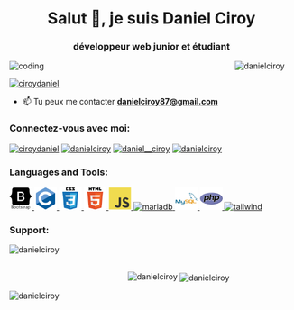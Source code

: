 <h1 align="center">Salut 👋, je suis Daniel Ciroy</h1>
<h3 align="center">développeur web junior et étudiant</h3>
<img align="left"  src="https://media.tenor.com/Aw2-4sShkCUAAAAd/coding.gif" alt="coding" width="400">
<p align="left"> <img src="https://komarev.com/ghpvc/?username=danielciroy&label=Profile%20views&color=0e75b6&style=flat" alt="danielciroy" /> </p>

<p align="top"> <a href="https://twitter.com/ciroydaniel" target="blank"><img src="https://img.shields.io/twitter/follow/ciroydaniel?logo=twitter&style=for-the-badge" alt="ciroydaniel" /></a> </p>

- 📫 Tu peux me contacter **danielciroy87@gmail.com**

<h3 align="left">Connectez-vous avec moi:</h3>
<p align="left">
<a href="https://twitter.com/ciroydaniel" target="blank"><img align="center" src="https://raw.githubusercontent.com/rahuldkjain/github-profile-readme-generator/master/src/images/icons/Social/twitter.svg" alt="ciroydaniel" height="30" width="40" /></a>
<a href="https://linkedin.com/in/danielciroy" target="blank"><img align="center" src="https://raw.githubusercontent.com/rahuldkjain/github-profile-readme-generator/master/src/images/icons/Social/linked-in-alt.svg" alt="danielciroy" height="30" width="40" /></a>
<a href="https://instagram.com/daniel__ciroy" target="blank"><img align="center" src="https://raw.githubusercontent.com/rahuldkjain/github-profile-readme-generator/master/src/images/icons/Social/instagram.svg" alt="daniel__ciroy" height="30" width="40" /></a>
<a href="https://discord.gg/danielciroy" target="blank"><img align="center" src="https://raw.githubusercontent.com/rahuldkjain/github-profile-readme-generator/master/src/images/icons/Social/discord.svg" alt="danielciroy" height="30" width="40" /></a>
</p>

<h3 align="left">Languages and Tools:</h3>
<p align="left"> <a href="https://getbootstrap.com" target="_blank" rel="noreferrer"> <img src="https://raw.githubusercontent.com/devicons/devicon/master/icons/bootstrap/bootstrap-plain-wordmark.svg" alt="bootstrap" width="40" height="40"/> </a> <a href="https://www.cprogramming.com/" target="_blank" rel="noreferrer"> <img src="https://raw.githubusercontent.com/devicons/devicon/master/icons/c/c-original.svg" alt="c" width="40" height="40"/> </a> <a href="https://www.w3schools.com/css/" target="_blank" rel="noreferrer"> <img src="https://raw.githubusercontent.com/devicons/devicon/master/icons/css3/css3-original-wordmark.svg" alt="css3" width="40" height="40"/> </a> <a href="https://www.w3.org/html/" target="_blank" rel="noreferrer"> <img src="https://raw.githubusercontent.com/devicons/devicon/master/icons/html5/html5-original-wordmark.svg" alt="html5" width="40" height="40"/> </a> <a href="https://developer.mozilla.org/en-US/docs/Web/JavaScript" target="_blank" rel="noreferrer"> <img src="https://raw.githubusercontent.com/devicons/devicon/master/icons/javascript/javascript-original.svg" alt="javascript" width="40" height="40"/> </a> <a href="https://mariadb.org/" target="_blank" rel="noreferrer"> <img src="https://www.vectorlogo.zone/logos/mariadb/mariadb-icon.svg" alt="mariadb" width="40" height="40"/> </a> <a href="https://www.mysql.com/" target="_blank" rel="noreferrer"> <img src="https://raw.githubusercontent.com/devicons/devicon/master/icons/mysql/mysql-original-wordmark.svg" alt="mysql" width="40" height="40"/> </a> <a href="https://www.php.net" target="_blank" rel="noreferrer"> <img src="https://raw.githubusercontent.com/devicons/devicon/master/icons/php/php-original.svg" alt="php" width="40" height="40"/> </a> <a href="https://tailwindcss.com/" target="_blank" rel="noreferrer"> <img src="https://www.vectorlogo.zone/logos/tailwindcss/tailwindcss-icon.svg" alt="tailwind" width="40" height="40"/> </a> </p>

<h3 align="left">Support:</h3>
<p><a href="https://www.buymeacoffee.com/danielciroy"> <img align="left" src="https://cdn.buymeacoffee.com/buttons/v2/default-yellow.png" height="50" width="210" alt="danielciroy" /></a></p><br><br>

<p><img align="left" src="https://github-readme-stats.vercel.app/api/top-langs?username=danielciroy&show_icons=true&locale=en&layout=compact" alt="danielciroy" /></p>

<p>&nbsp;<img align="center" src="https://github-readme-stats.vercel.app/api?username=danielciroy&show_icons=true&locale=en" alt="danielciroy" /></p>

<p><img align="center" src="https://github-readme-streak-stats.herokuapp.com/?user=danielciroy&" alt="danielciroy" /></p>
